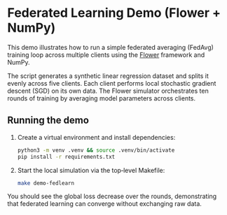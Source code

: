 # Federated Learning Demo (Flower + NumPy)

This demo illustrates how to run a simple federated averaging (FedAvg) training loop across multiple clients using the [Flower](https://flower.dev/) framework and NumPy.

The script generates a synthetic linear regression dataset and splits it evenly across five clients. Each client performs local stochastic gradient descent (SGD) on its own data. The Flower simulator orchestrates ten rounds of training by averaging model parameters across clients.

## Running the demo

1. Create a virtual environment and install dependencies:

   ```bash
   python3 -m venv .venv && source .venv/bin/activate
   pip install -r requirements.txt
   ```

2. Start the local simulation via the top‑level Makefile:

   ```bash
   make demo-fedlearn
   ```

You should see the global loss decrease over the rounds, demonstrating that federated learning can converge without exchanging raw data.